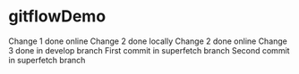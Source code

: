 # gitflowDemo
Change 1 done online
Change 2 done locally
Change 2 done online
Change 3 done in develop branch
First commit in superfetch branch
Second commit in superfetch branch


